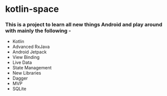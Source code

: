 # kotlin-space
### This is a project to learn all new things Android and play around with mainly the following -
* Kotlin
* Advanced RxJava
* Android Jetpack
* View Binding 
* Live Data
* State Management
* New Libraries
* Dagger
* MVP
* SQLite


